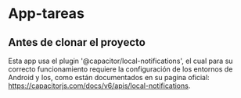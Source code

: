 # App-tareas
## Antes de clonar el proyecto
Esta app usa el plugin '@capacitor/local-notifications', el cual para su correcto funcionamiento requiere la configuración de los entornos de Android y Ios, como están documentados en su pagina oficial: https://capacitorjs.com/docs/v6/apis/local-notifications.